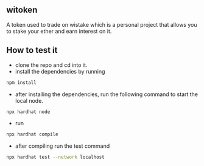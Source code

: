 ## witoken
A token used to trade on wistake which is a personal project that allows you to stake your ether and earn interest on it.

## How to test it
- clone the repo and cd into it.
- install the dependencies by running
```bash
npm install
```
- after installing the dependencies, run the following command to start the local node.
```bash
npx hardhat node
``` 
- run
```bash
npx hardhat compile
```
- after compiling run the test command
```bash
npx hardhat test --network localhost
```

